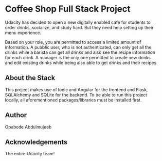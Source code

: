 # Coffee Shop Full Stack Project

Udacity has decided to open a new digitally enabled cafe for students to order drinks, socialize, and study hard. But they need help setting up their menu experience.

Based on your role, you are permitted to access a limited amount of information. A pubblic user, who is not authenticated, can only get all the drinks while a barista can get all drinks and also see the recipe information for each drink.
A manager is the only one permitted to create new drinks and edit existing drinks while being also able to get drinks and their recipes.

## About the Stack
This project makes use of Ionic and Angular for the frontend and Flask, SQLAlchemy and SQLite for the backend. To be able to run this project locally, all aforementioned packages/libraries must be installed first.

## Author
Opabode Abdulmujeeb

## Acknowledgements
The entire Udacity team!
